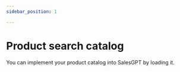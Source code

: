 ```yaml
---
sidebar_position: 1

---
```


# Product search catalog

You can implement your product catalog into SalesGPT by loading it. 

